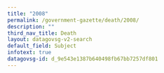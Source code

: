 ```yaml
---
title: "2008"
permalink: /government-gazette/death/2008/
description: ""
third_nav_title: Death
layout: datagovsg-v2-search
default_field: Subject
infotext: true
datagovsg-id: d_9e543e1387b640498fb67bb7257df801
---
```

